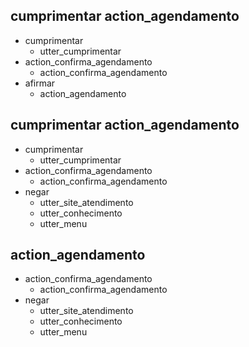 ## cumprimentar action_agendamento
* cumprimentar
    - utter_cumprimentar
* action_confirma_agendamento
    - action_confirma_agendamento
* afirmar
    - action_agendamento

## cumprimentar action_agendamento
* cumprimentar
    - utter_cumprimentar
* action_confirma_agendamento
    - action_confirma_agendamento
* negar
    - utter_site_atendimento
    - utter_conhecimento
    - utter_menu

## action_agendamento
* action_confirma_agendamento
    - action_confirma_agendamento
* negar
    - utter_site_atendimento
    - utter_conhecimento
    - utter_menu